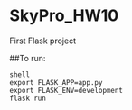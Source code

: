 # SkyPro_HW10
First Flask project

##To run:

```
shell
export FLASK_APP=app.py
export FLASK_ENV=development
flask run
```
